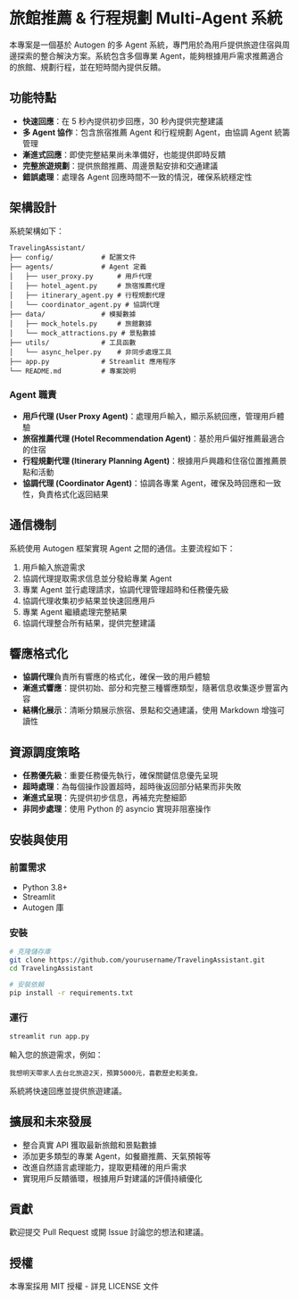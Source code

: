 # 旅館推薦 & 行程規劃 Multi-Agent 系統

本專案是一個基於 Autogen 的多 Agent 系統，專門用於為用戶提供旅遊住宿與周邊探索的整合解決方案。系統包含多個專業 Agent，能夠根據用戶需求推薦適合的旅館、規劃行程，並在短時間內提供反饋。

## 功能特點

- **快速回應**：在 5 秒內提供初步回應，30 秒內提供完整建議
- **多 Agent 協作**：包含旅宿推薦 Agent 和行程規劃 Agent，由協調 Agent 統籌管理
- **漸進式回應**：即使完整結果尚未準備好，也能提供即時反饋
- **完整旅遊規劃**：提供旅館推薦、周邊景點安排和交通建議
- **錯誤處理**：處理各 Agent 回應時間不一致的情況，確保系統穩定性

## 架構設計

系統架構如下：

```
TravelingAssistant/
├── config/            # 配置文件
├── agents/            # Agent 定義
│   ├── user_proxy.py      # 用戶代理
│   ├── hotel_agent.py     # 旅宿推薦代理
│   ├── itinerary_agent.py # 行程規劃代理
│   └── coordinator_agent.py # 協調代理
├── data/              # 模擬數據
│   ├── mock_hotels.py     # 旅館數據
│   └── mock_attractions.py # 景點數據
├── utils/             # 工具函數
│   └── async_helper.py    # 非同步處理工具
├── app.py             # Streamlit 應用程序
└── README.md          # 專案說明
```

### Agent 職責

- **用戶代理 (User Proxy Agent)**：處理用戶輸入，顯示系統回應，管理用戶體驗
- **旅宿推薦代理 (Hotel Recommendation Agent)**：基於用戶偏好推薦最適合的住宿
- **行程規劃代理 (Itinerary Planning Agent)**：根據用戶興趣和住宿位置推薦景點和活動
- **協調代理 (Coordinator Agent)**：協調各專業 Agent，確保及時回應和一致性，負責格式化返回結果

## 通信機制

系統使用 Autogen 框架實現 Agent 之間的通信。主要流程如下：

1. 用戶輸入旅遊需求
2. 協調代理提取需求信息並分發給專業 Agent
3. 專業 Agent 並行處理請求，協調代理管理超時和任務優先級
4. 協調代理收集初步結果並快速回應用戶
5. 專業 Agent 繼續處理完整結果
6. 協調代理整合所有結果，提供完整建議

## 響應格式化

- **協調代理**負責所有響應的格式化，確保一致的用戶體驗
- **漸進式響應**：提供初始、部分和完整三種響應類型，隨著信息收集逐步豐富內容
- **結構化展示**：清晰分類展示旅宿、景點和交通建議，使用 Markdown 增強可讀性

## 資源調度策略

- **任務優先級**：重要任務優先執行，確保關鍵信息優先呈現
- **超時處理**：為每個操作設置超時，超時後返回部分結果而非失敗
- **漸進式呈現**：先提供初步信息，再補充完整細節
- **非同步處理**：使用 Python 的 asyncio 實現非阻塞操作

## 安裝與使用

### 前置需求

- Python 3.8+
- Streamlit
- Autogen 庫

### 安裝

```bash
# 克隆儲存庫
git clone https://github.com/yourusername/TravelingAssistant.git
cd TravelingAssistant

# 安裝依賴
pip install -r requirements.txt
```

### 運行

```bash
streamlit run app.py
```

輸入您的旅遊需求，例如：
```
我想明天帶家人去台北旅遊2天，預算5000元，喜歡歷史和美食。
```

系統將快速回應並提供旅遊建議。

## 擴展和未來發展

- 整合真實 API 獲取最新旅館和景點數據
- 添加更多類型的專業 Agent，如餐廳推薦、天氣預報等
- 改進自然語言處理能力，提取更精確的用戶需求
- 實現用戶反饋循環，根據用戶對建議的評價持續優化

## 貢獻

歡迎提交 Pull Request 或開 Issue 討論您的想法和建議。

## 授權

本專案採用 MIT 授權 - 詳見 LICENSE 文件 